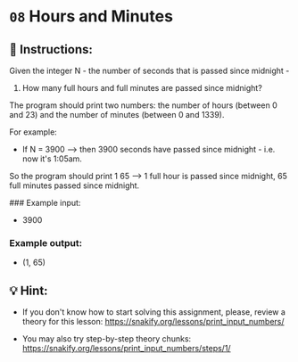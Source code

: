 # `08` Hours and Minutes

## 📝 Instructions:

Given the integer N - the number of seconds that is passed since midnight - 

1. How many full hours and full minutes are passed since midnight?

The program should print two numbers: the number of hours (between 0 and 23) and the number of minutes (between 0 and 1339).

For example:

* If N = 3900 --> then 3900 seconds have passed since midnight - i.e. now it's 1:05am. 

So the program should print 1 65 --> 1 full hour is passed since midnight, 65 full minutes passed since midnight.

### Example input:

+ 3900

### Example output:

+ (1, 65)

## 💡 Hint:

+ If you don't know how to start solving this assignment, please, review a theory for this lesson:
https://snakify.org/lessons/print_input_numbers/

+ You may also try step-by-step theory chunks:
https://snakify.org/lessons/print_input_numbers/steps/1/
